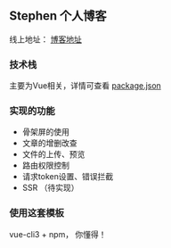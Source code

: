 ## Stephen 个人博客
线上地址： [博客地址](http://www.gostephen.cn)
### 技术栈
主要为Vue相关，详情可查看 [package.json](https://github.com/yizeruier1/myblog_front/blob/master/package.json)
### 实现的功能
+ 骨架屏的使用
+ 文章的增删改查
+ 文件的上传、预览
+ 路由权限控制
+ 请求token设置、错误拦截
+ SSR （待实现）
### 使用这套模板
vue-cli3 + npm， 你懂得！